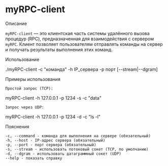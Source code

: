 # myRPC-client

Описание 

`myRPC-client` — это клиентская часть системы удалённого вызова процедур (RPC), предназначенная для взаимодействия с сервером `myRPC`. Клиент позволяет пользователям отправлять команды на сервер и получать результаты выполнения этих команд.

Использование

./myRPC-client -c "команда" -h IP_сервера -p порт [--stream|--dgram]

Примеры использования

    Простой запрос (TCP):

myRPC-client -h 127.0.0.1 -p 1234 -s -c "data"

    Запрос через UDP:

myRPC-client -h 127.0.0.1 -p 1234 -d -c "ls -l"

Пояснения

    -c, --command - команда для выполнения на сервере (обязательный)
    -h, --host - IP-адрес сервера (обязательный)
    -p, --port - порт сервера (обязательный)
    -s, --stream - использовать потоковый сокет (TCP, по умолчанию)
    -d, --dgram - использовать датаграммный сокет (UDP)
    --help - показать справку
